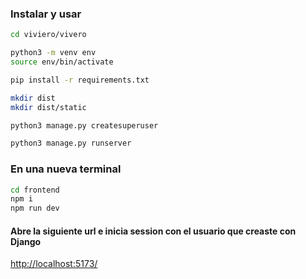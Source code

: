 ### Instalar y usar

```bash
cd viviero/vivero
```

```bash
python3 -m venv env
source env/bin/activate
```

```bash
pip install -r requirements.txt
```

```bash
mkdir dist
mkdir dist/static
```

```bash
python3 manage.py createsuperuser
```

```bash
python3 manage.py runserver
```
### En una nueva terminal
```bash
cd frontend
npm i
npm run dev
```
#### Abre la siguiente url e inicia session con el usuario que creaste con Django
<a href="http://localhost:5173/">http://localhost:5173/</a>
